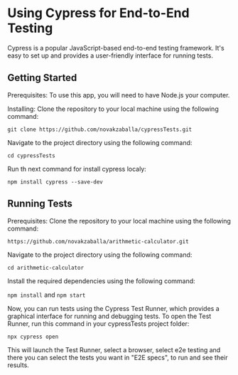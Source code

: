 # Using Cypress for End-to-End Testing

Cypress is a popular JavaScript-based end-to-end testing framework.
It's easy to set up and provides a user-friendly interface for running tests.

## Getting Started
Prerequisites:
To use this app, you will need to have Node.js your computer.

Installing:
Clone the repository to your local machine using the following command:

`git clone https://github.com/novakzaballa/cypressTests.git`

Navigate to the project directory using the following command:

`cd cypressTests`

Run th next command for install cypress localy:

`npm install cypress --save-dev`

## Running Tests
Prerequisites:
Clone the repository to your local machine using the following command:

`https://github.com/novakzaballa/arithmetic-calculator.git`

Navigate to the project directory using the following command:

`cd arithmetic-calculator`

Install the required dependencies using the following command:

`npm install` and `npm start`

Now, you can run tests using the Cypress Test Runner, which provides a graphical interface for running and debugging tests. To open the Test Runner, run this command in your cypressTests project folder:

`npx cypress open`

This will launch the Test Runner, select a browser, select e2e testing and there you can select the tests you want in "E2E specs", to run and see their results.
